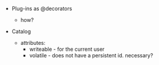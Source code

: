 * Plug-ins as @decorators
	* how?

* Catalog
	* attributes:
		* writeable - for the current user
		* volatile - does not have a persistent id. necessary?
